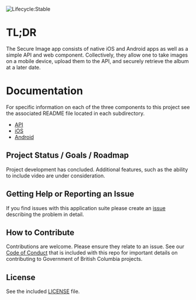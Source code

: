 ![Lifecycle:Stable](https://img.shields.io/badge/Lifecycle-Stable-97ca00)

# TL;DR

The Secure Image app consists of native iOS and Android apps as well as a simple API and web component. Collectively, they allow one to take images on a mobile device, upload them to the API, and securely retrieve the album at a later date.

# Documentation

For specific information on each of the three components to this project see the associated README file located in each subdirectory.

* [API](./api/README.md)
* [iOS](./ios/README.md)
* [Android](./android/README.md)


## Project Status / Goals / Roadmap

Project development has concluded. Additional features, such as the ability to include video are under consideration.


## Getting Help or Reporting an Issue

If you find issues with this application suite please create an [issue](https://github.com/bcgov/secure-image-app/issues) describing the problem in detail.


## How to Contribute

Contributions are welcome. Please ensure they relate to an issue. See our 
[Code of Conduct](./CODE-OF-CONDUCT.md) that is included with this repo for important details on contributing to Government of British Columbia projects. 

## License

See the included [LICENSE](./LICENSE) file.
